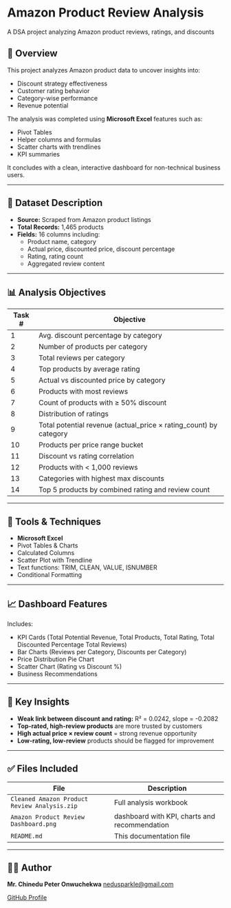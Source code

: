 # Amazon Product Review Analysis
A DSA project analyzing Amazon product reviews, ratings, and discounts

## 📍 Overview

This project analyzes Amazon product data to uncover insights into:
- Discount strategy effectiveness
- Customer rating behavior
- Category-wise performance
- Revenue potential

The analysis was completed using **Microsoft Excel** features such as:
- Pivot Tables
- Helper columns and formulas
- Scatter charts with trendlines
- KPI summaries

It concludes with a clean, interactive dashboard for non-technical business users.

---

## 🧾 Dataset Description

- **Source:** Scraped from Amazon product listings  
- **Total Records:** 1,465 products  
- **Fields:** 16 columns including:
  - Product name, category
  - Actual price, discounted price, discount percentage
  - Rating, rating count
  - Aggregated review content

---

## 📊 Analysis Objectives

| Task # | Objective |
|--------|-----------|
| 1 | Avg. discount percentage by category |
| 2 | Number of products per category |
| 3 | Total reviews per category |
| 4 | Top products by average rating |
| 5 | Actual vs discounted price by category |
| 6 | Products with most reviews |
| 7 | Count of products with ≥ 50% discount |
| 8 | Distribution of ratings |
| 9 | Total potential revenue (actual_price × rating_count) by category |
| 10 | Products per price range bucket |
| 11 | Discount vs rating correlation |
| 12 | Products with < 1,000 reviews |
| 13 | Categories with highest max discounts |
| 14 | Top 5 products by combined rating and review count |

---

## 🔧 Tools & Techniques

- **Microsoft Excel**
- Pivot Tables & Charts
- Calculated Columns
- Scatter Plot with Trendline
- Text functions: TRIM, CLEAN, VALUE, ISNUMBER
- Conditional Formatting

---

## 📈 Dashboard Features

Includes:
- KPI Cards (Total Potential Revenue, Total Products, Total Rating, Total Discounted Percentage Total Reviews)
- Bar Charts (Reviews per Category, Discounts per Category)
- Price Distribution Pie Chart
- Scatter Chart (Rating vs Discount %)
- Business Recommendations

---

## 📌 Key Insights

- **Weak link between discount and rating:** R² = 0.0242, slope = -0.2082
- **Top-rated, high-review products** are more trusted by customers
- **High actual price × review count** = strong revenue opportunity
- **Low-rating, low-review** products should be flagged for improvement

---

## ✅ Files Included

| File | Description |
|------|-------------|
| `Cleaned Amazon Product Review Analysis.zip` | Full analysis workbook |
| `Amazon Product Review Dashboard.png`  | dashboard with KPI, charts and recommendation |
| `README.md` | This documentation file |

---

## 🧑‍💼 Author

**Mr. Chinedu Peter Onwuchekwa** 
nedusparkle@gmail.com

[GitHub Profile](#)

